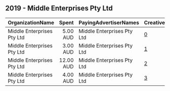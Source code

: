 ## 2019 - Middle Enterprises Pty Ltd 
|OrganizationName|Spent|PayingAdvertiserNames|CreativeUrls|Impressions|Genders|AgeBrackets|CountryCodes|BillingAddresses|CandidateBallotInformation|
|:---|---:|:---|:---|---:|:---|:---|:---|:---|:---|
|Middle Enterprises Pty Ltd|5.00 AUD|Middle Enterprises Pty Ltd|[0](https://www.snap.com/political-ads/asset/624db69346de4c1e16d8389c4e9370c9852e0cd74037b828d618a9a923c95351?mediaType=png)|1,241|||united states|AU||
|Middle Enterprises Pty Ltd|3.00 AUD|Middle Enterprises Pty Ltd|[1](https://www.snap.com/political-ads/asset/6df189b45ffb545076a6f910a0315dc5a46f7cf0b76a6e9068d5f73662686582?mediaType=png)|721|||united states|AU||
|Middle Enterprises Pty Ltd|12.00 AUD|Middle Enterprises Pty Ltd|[2](https://www.snap.com/political-ads/asset/69a5ed38cdf135b225686b723055ac4f4a2c63d54622cc41ece079bbb6c017e6?mediaType=png)|3,132|||united states|AU||
|Middle Enterprises Pty Ltd|4.00 AUD|Middle Enterprises Pty Ltd|[3](https://www.snap.com/political-ads/asset/56099dc7beb7dea36e22cc4ea07610db6b168981112f02ee4c5a97a129fb672c?mediaType=png)|859|||united states|AU||
